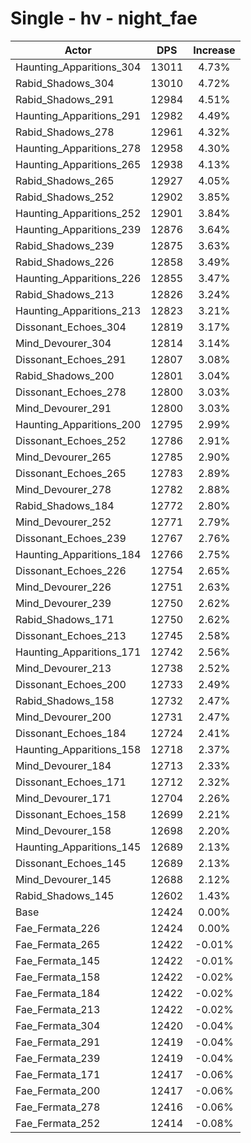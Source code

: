 # Single - hv - night_fae
| Actor | DPS | Increase |
|---|:---:|:---:|
|Haunting_Apparitions_304|13011|4.73%|
|Rabid_Shadows_304|13010|4.72%|
|Rabid_Shadows_291|12984|4.51%|
|Haunting_Apparitions_291|12982|4.49%|
|Rabid_Shadows_278|12961|4.32%|
|Haunting_Apparitions_278|12958|4.30%|
|Haunting_Apparitions_265|12938|4.13%|
|Rabid_Shadows_265|12927|4.05%|
|Rabid_Shadows_252|12902|3.85%|
|Haunting_Apparitions_252|12901|3.84%|
|Haunting_Apparitions_239|12876|3.64%|
|Rabid_Shadows_239|12875|3.63%|
|Rabid_Shadows_226|12858|3.49%|
|Haunting_Apparitions_226|12855|3.47%|
|Rabid_Shadows_213|12826|3.24%|
|Haunting_Apparitions_213|12823|3.21%|
|Dissonant_Echoes_304|12819|3.17%|
|Mind_Devourer_304|12814|3.14%|
|Dissonant_Echoes_291|12807|3.08%|
|Rabid_Shadows_200|12801|3.04%|
|Dissonant_Echoes_278|12800|3.03%|
|Mind_Devourer_291|12800|3.03%|
|Haunting_Apparitions_200|12795|2.99%|
|Dissonant_Echoes_252|12786|2.91%|
|Mind_Devourer_265|12785|2.90%|
|Dissonant_Echoes_265|12783|2.89%|
|Mind_Devourer_278|12782|2.88%|
|Rabid_Shadows_184|12772|2.80%|
|Mind_Devourer_252|12771|2.79%|
|Dissonant_Echoes_239|12767|2.76%|
|Haunting_Apparitions_184|12766|2.75%|
|Dissonant_Echoes_226|12754|2.65%|
|Mind_Devourer_226|12751|2.63%|
|Mind_Devourer_239|12750|2.62%|
|Rabid_Shadows_171|12750|2.62%|
|Dissonant_Echoes_213|12745|2.58%|
|Haunting_Apparitions_171|12742|2.56%|
|Mind_Devourer_213|12738|2.52%|
|Dissonant_Echoes_200|12733|2.49%|
|Rabid_Shadows_158|12732|2.47%|
|Mind_Devourer_200|12731|2.47%|
|Dissonant_Echoes_184|12724|2.41%|
|Haunting_Apparitions_158|12718|2.37%|
|Mind_Devourer_184|12713|2.33%|
|Dissonant_Echoes_171|12712|2.32%|
|Mind_Devourer_171|12704|2.26%|
|Dissonant_Echoes_158|12699|2.21%|
|Mind_Devourer_158|12698|2.20%|
|Haunting_Apparitions_145|12689|2.13%|
|Dissonant_Echoes_145|12689|2.13%|
|Mind_Devourer_145|12688|2.12%|
|Rabid_Shadows_145|12602|1.43%|
|Base|12424|0.00%|
|Fae_Fermata_226|12424|0.00%|
|Fae_Fermata_265|12422|-0.01%|
|Fae_Fermata_145|12422|-0.01%|
|Fae_Fermata_158|12422|-0.02%|
|Fae_Fermata_184|12422|-0.02%|
|Fae_Fermata_213|12422|-0.02%|
|Fae_Fermata_304|12420|-0.04%|
|Fae_Fermata_291|12419|-0.04%|
|Fae_Fermata_239|12419|-0.04%|
|Fae_Fermata_171|12417|-0.06%|
|Fae_Fermata_200|12417|-0.06%|
|Fae_Fermata_278|12416|-0.06%|
|Fae_Fermata_252|12414|-0.08%|
